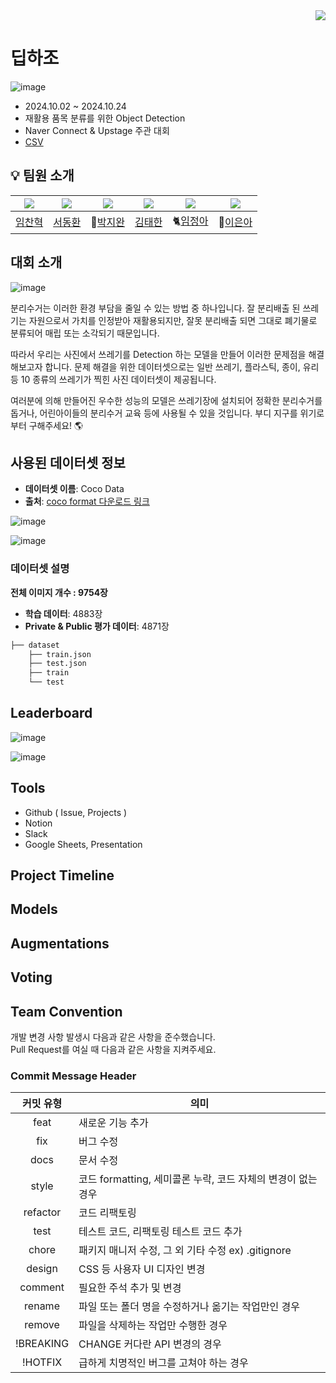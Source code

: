 <div align="right">
  <a href="https://hits.seeyoufarm.com"><img src="https://hits.seeyoufarm.com/api/count/incr/badge.svg?url=https://github.com/boostcampaitech7/level2-objectdetection-cv-18&count_bg=%23C6D2FF&title_bg=%23555555&icon=&icon_color=%23FFFFFF&title=hits&edge_flat=false"/></a>
</div>

# 딥하조
![image](https://github.com/user-attachments/assets/1d61152d-0f72-499f-b70f-88ccdf21870d)
- 2024.10.02 ~ 2024.10.24
- 재활용 품목 분류를 위한 Object Detection
- Naver Connect & Upstage 주관 대회
- [CSV](https://docs.google.com/spreadsheets/d/1UjokS8UYo729eNL_m7iWYXZjsI_MPKUfhAe2mp3oBJQ/edit?usp=sharing)
## 💡 팀원 소개

| [![](https://avatars.githubusercontent.com/chan-note)](https://github.com/chan-note) | [![](https://avatars.githubusercontent.com/Donghwan127)](https://github.com/Donghwan127) | [![](https://avatars.githubusercontent.com/batwan01)](https://github.com/batwan01) | [![](https://avatars.githubusercontent.com/taehan79-kim)](https://github.com/taehan79-kim) | [![](https://avatars.githubusercontent.com/nOctaveLay)](https://github.com/nOctaveLay)  | [![](https://avatars.githubusercontent.com/Two-Silver)](https://github.com/Two-Silver)  |
| ---------------------------------------------------- | ------------------------------------------------------ | --------------------------------------------------- | ------------------------------------------------------- | ----------------------------------------------------- | ----------------------------------------------------- |
| [임찬혁](https://github.com/chan-note)                  | [서동환](https://github.com/Donghwan127)                  | 🦇[박지완](https://github.com/batwan01)          | [김태한](https://github.com/taehan79-kim)                  | 🐈[임정아](https://github.com/nOctaveLay)                  | 🐡[이은아](https://github.com/Two-Silver)                  |

## 대회 소개

![image](https://github.com/user-attachments/assets/c3f7a3e7-dffc-427e-ac34-57b2c4659b21)

분리수거는 이러한 환경 부담을 줄일 수 있는 방법 중 하나입니다. 잘 분리배출 된 쓰레기는 자원으로서 가치를 인정받아 재활용되지만, 잘못 분리배출 되면 그대로 폐기물로 분류되어 매립 또는 소각되기 때문입니다.

따라서 우리는 사진에서 쓰레기를 Detection 하는 모델을 만들어 이러한 문제점을 해결해보고자 합니다. 문제 해결을 위한 데이터셋으로는 일반 쓰레기, 플라스틱, 종이, 유리 등 10 종류의 쓰레기가 찍힌 사진 데이터셋이 제공됩니다.

여러분에 의해 만들어진 우수한 성능의 모델은 쓰레기장에 설치되어 정확한 분리수거를 돕거나, 어린아이들의 분리수거 교육 등에 사용될 수 있을 것입니다. 부디 지구를 위기로부터 구해주세요! 🌎

## 사용된 데이터셋 정보

- **데이터셋 이름**: Coco Data
- **출처**: [coco format 다운로드 링크](https://aistages-api-public-prod.s3.amazonaws.com/app/Competitions/000325/data/data.tar.gz)

![image](https://github.com/user-attachments/assets/a01e996d-39e2-45f7-9bee-4e7e837ae6b6)


![image](https://github.com/user-attachments/assets/2790b64a-26c1-4cc4-be7a-269b6121c567)

### 데이터셋 설명

**전체 이미지 개수 : 9754장**
- **학습 데이터**:  4883장
- **Private & Public 평가 데이터**: 4871장

```bash
├── dataset
    ├── train.json
    ├── test.json
    ├── train
    └── test
```

## Leaderboard

![image](https://github.com/user-attachments/assets/a6e460ca-b192-4db5-b9e8-39f0f685b84c)

![image](https://github.com/user-attachments/assets/8d6f47e8-58b6-4a0a-82fd-8d5fe777493c)


## Tools
- Github ( Issue, Projects )
- Notion
- Slack
- Google Sheets, Presentation

## Project Timeline


## Models



## Augmentations


## Voting


## Team Convention
개발 변경 사항 발생시 다음과 같은 사항을 준수했습니다.\
Pull Request를 여실 때 다음과 같은 사항을 지켜주세요.

### Commit Message Header
| 커밋 유형 | 의미 |
| :-: | -|
|feat|	새로운 기능 추가|
|fix|	버그 수정|
|docs	|문서 수정|
|style|	코드 formatting, 세미콜론 누락, 코드 자체의 변경이 없는 경우|
|refactor	|코드 리팩토링|
|test|	테스트 코드, 리팩토링 테스트 코드 추가|
|chore|	패키지 매니저 수정, 그 외 기타 수정 ex) .gitignore|
|design|	CSS 등 사용자 UI 디자인 변경|
|comment	|필요한 주석 추가 및 변경|
|rename|	파일 또는 폴더 명을 수정하거나 옮기는 작업만인 경우|
|remove|	파일을 삭제하는 작업만 수행한 경우|
|!BREAKING |CHANGE	커다란 API 변경의 경우|
|!HOTFIX	|급하게 치명적인 버그를 고쳐야 하는 경우|

